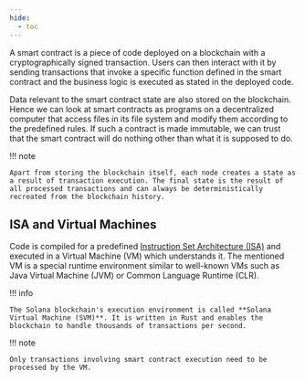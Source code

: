```yaml
---
hide:
  - toc
---
```


A smart contract is a piece of code deployed on a blockchain with a cryptographically signed transaction. Users can then interact with it by sending transactions that invoke a specific function defined in the smart contract and the business logic is executed as stated in the deployed code.

Data relevant to the smart contract state are also stored on the blockchain. Hence we can look at smart contracts as programs on a decentralized computer that access files in its file system and modify them according to the predefined rules. If such a contract is made immutable, we can trust that the smart contract will do nothing other than what it is supposed to do.

!!! note

    Apart from storing the blockchain itself, each node creates a state as a result of transaction execution. The final state is the result of all processed transactions and can always be deterministically recreated from the blockchain history.

<h2>ISA and Virtual Machines</h2>

Code is compiled for a predefined [Instruction Set Architecture (ISA)](https://en.wikipedia.org/wiki/Instruction_set_architecture) and executed in a Virtual Machine (VM) which understands it. The mentioned VM is a special runtime environment similar to well-known VMs such as Java Virtual Machine (JVM) or Common Language Runtime (CLR).

!!! info

    The Solana blockchain's execution environment is called **Solana Virtual Machine (SVM)**. It is written in Rust and enables the blockchain to handle thousands of transactions per second.

!!! note

    Only transactions involving smart contract execution need to be processed by the VM.
